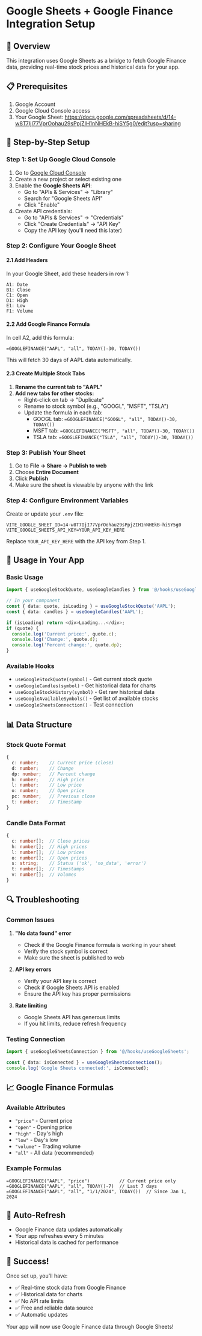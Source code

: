 # Google Sheets + Google Finance Integration Setup

## 🎯 Overview
This integration uses Google Sheets as a bridge to fetch Google Finance data, providing real-time stock prices and historical data for your app.

## 📋 Prerequisites
1. Google Account
2. Google Cloud Console access
3. Your Google Sheet: https://docs.google.com/spreadsheets/d/14-w8T7IjI77VprOohau29sPpjZIH1nNHEkB-hiSY5g0/edit?usp=sharing

## 🔧 Step-by-Step Setup

### Step 1: Set Up Google Cloud Console
1. Go to [Google Cloud Console](https://console.developers.google.com/)
2. Create a new project or select existing one
3. Enable the **Google Sheets API**:
   - Go to "APIs & Services" → "Library"
   - Search for "Google Sheets API"
   - Click "Enable"
4. Create API credentials:
   - Go to "APIs & Services" → "Credentials"
   - Click "Create Credentials" → "API Key"
   - Copy the API key (you'll need this later)

### Step 2: Configure Your Google Sheet

#### 2.1 Add Headers
In your Google Sheet, add these headers in row 1:
```
A1: Date
B1: Close
C1: Open
D1: High
E1: Low
F1: Volume
```

#### 2.2 Add Google Finance Formula
In cell A2, add this formula:
```
=GOOGLEFINANCE("AAPL", "all", TODAY()-30, TODAY())
```

This will fetch 30 days of AAPL data automatically.

#### 2.3 Create Multiple Stock Tabs
1. **Rename the current tab to "AAPL"**
2. **Add new tabs for other stocks:**
   - Right-click on tab → "Duplicate"
   - Rename to stock symbol (e.g., "GOOGL", "MSFT", "TSLA")
   - Update the formula in each tab:
     - GOOGL tab: `=GOOGLEFINANCE("GOOGL", "all", TODAY()-30, TODAY())`
     - MSFT tab: `=GOOGLEFINANCE("MSFT", "all", TODAY()-30, TODAY())`
     - TSLA tab: `=GOOGLEFINANCE("TSLA", "all", TODAY()-30, TODAY())`

### Step 3: Publish Your Sheet
1. Go to **File → Share → Publish to web**
2. Choose **Entire Document**
3. Click **Publish**
4. Make sure the sheet is viewable by anyone with the link

### Step 4: Configure Environment Variables
Create or update your `.env` file:
```env
VITE_GOOGLE_SHEET_ID=14-w8T7IjI77VprOohau29sPpjZIH1nNHEkB-hiSY5g0
VITE_GOOGLE_SHEETS_API_KEY=YOUR_API_KEY_HERE
```

Replace `YOUR_API_KEY_HERE` with the API key from Step 1.

## 🚀 Usage in Your App

### Basic Usage
```typescript
import { useGoogleStockQuote, useGoogleCandles } from '@/hooks/useGoogleSheets';

// In your component
const { data: quote, isLoading } = useGoogleStockQuote('AAPL');
const { data: candles } = useGoogleCandles('AAPL');

if (isLoading) return <div>Loading...</div>;
if (quote) {
  console.log('Current price:', quote.c);
  console.log('Change:', quote.d);
  console.log('Percent change:', quote.dp);
}
```

### Available Hooks
- `useGoogleStockQuote(symbol)` - Get current stock quote
- `useGoogleCandles(symbol)` - Get historical data for charts
- `useGoogleStockHistory(symbol)` - Get raw historical data
- `useGoogleAvailableSymbols()` - Get list of available stocks
- `useGoogleSheetsConnection()` - Test connection

## 📊 Data Structure

### Stock Quote Format
```typescript
{
  c: number;    // Current price (close)
  d: number;    // Change
  dp: number;   // Percent change
  h: number;    // High price
  l: number;    // Low price
  o: number;    // Open price
  pc: number;   // Previous close
  t: number;    // Timestamp
}
```

### Candle Data Format
```typescript
{
  c: number[];  // Close prices
  h: number[];  // High prices
  l: number[];  // Low prices
  o: number[];  // Open prices
  s: string;    // Status ('ok', 'no_data', 'error')
  t: number[];  // Timestamps
  v: number[];  // Volumes
}
```

## 🔍 Troubleshooting

### Common Issues

1. **"No data found" error**
   - Check if the Google Finance formula is working in your sheet
   - Verify the stock symbol is correct
   - Make sure the sheet is published to web

2. **API key errors**
   - Verify your API key is correct
   - Check if Google Sheets API is enabled
   - Ensure the API key has proper permissions

3. **Rate limiting**
   - Google Sheets API has generous limits
   - If you hit limits, reduce refresh frequency

### Testing Connection
```typescript
import { useGoogleSheetsConnection } from '@/hooks/useGoogleSheets';

const { data: isConnected } = useGoogleSheetsConnection();
console.log('Google Sheets connected:', isConnected);
```

## 📈 Google Finance Formulas

### Available Attributes
- `"price"` - Current price
- `"open"` - Opening price
- `"high"` - Day's high
- `"low"` - Day's low
- `"volume"` - Trading volume
- `"all"` - All data (recommended)

### Example Formulas
```
=GOOGLEFINANCE("AAPL", "price")           // Current price only
=GOOGLEFINANCE("AAPL", "all", TODAY()-7)  // Last 7 days
=GOOGLEFINANCE("AAPL", "all", "1/1/2024", TODAY())  // Since Jan 1, 2024
```

## 🔄 Auto-Refresh
- Google Finance data updates automatically
- Your app refreshes every 5 minutes
- Historical data is cached for performance

## 🎉 Success!
Once set up, you'll have:
- ✅ Real-time stock data from Google Finance
- ✅ Historical data for charts
- ✅ No API rate limits
- ✅ Free and reliable data source
- ✅ Automatic updates

Your app will now use Google Finance data through Google Sheets! 
